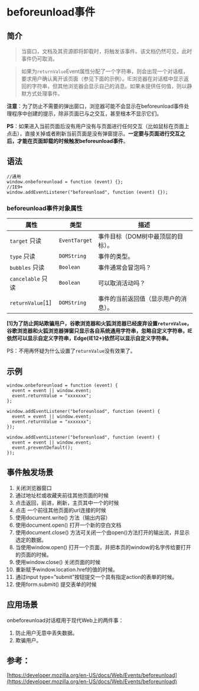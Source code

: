 # beforeunload事件

## 简介

> 当窗口，文档及其资源即将卸载时，将触发该事件。该文档仍然可见，此时事件仍可取消。

> 如果为`returnValue`Event属性分配了一个字符串，则会出现一个对话框，要求用户确认离开该页面（参见下面的示例）。IE浏览器在对话框中显示返回的字符串，但其他浏览器会显示自己的消息。如果未提供任何值，则以静默方式处理事件。 



**注意**：为了防止不需要的弹出窗口，浏览器可能不会显示在beforeunload事件处理程序中创建的提示，除非页面已与之交互，甚至根本不显示它们。 



**PS**：如果进入当前页面后没有用户没有与页面进行任何交互（比如鼠标在页面上点击），直接关掉或者刷新当前页面是没有弹窗提示。**一定要与页面进行交互之后，才能在页面卸载的时候触发beforeunload事件**。



## 语法

```
//通用
window.onbeforeunload = function (event) {};
//IE9+
window.addEventListener("beforeunload", function (event) {});
```

### beforeunload事件对象属性

| 属性              | 类型          | 描述                                 |
| ----------------- | ------------- | ------------------------------------ |
| `target` 只读     | `EventTarget` | 事件目标（DOM树中最顶层的目标）。    |
| `type` 只读       | `DOMString`   | 事件的类型。                         |
| `bubbles` 只读    | `Boolean`     | 事件通常会冒泡吗？                   |
| `cancelable` 只读 | `Boolean`     | 可以取消活动吗？                     |
| `returnValue`[1]  | `DOMString`   | 事件的当前返回值（显示用户的消息）。 |

**[1]为了防止网站欺骗用户，谷歌浏览器和火狐浏览器已经废弃设置`returnValue`，谷歌浏览器和火狐浏览器弹窗只显示各自系统通用字符串，忽略自定义字符串，IE依然可以显示自定义字符串，Edge(IE12+)依然可以显示自定义字符串。**

PS：不用再怀疑为什么设置了`returnValue`没有效果了。

## 示例

```
window.onbeforeunload = function (event) {
  event = event || window.event;
  event.returnValue = "xxxxxxx";
};

window.addEventListener("beforeunload", function (event) {
  event = event || window.event;
  event.returnValue = "xxxxxxx";
});

window.addEventListener("beforeunload", function (event) {
  event = event || window.event;
  event.preventDefault();
});
```



## 事件触发场景

1. 关闭浏览器窗口 
2. 通过地址栏或收藏夹前往其他页面的时候 
3. 点击返回，前进，刷新，主页其中一个的时候 
4. 点击 一个前往其他页面的url连接的时候 
5. 使用document.write() 方法（输出内容）
6. 使用document.open() 打开一个新的空白文档
7. 使用document.close() 方法可关闭一个由open()方法打开的输出流，并显示选定的数据。
8. 当使用window.open() 打开一个页面，并把本页的window的名字传给要打开的页面的时候。
9. 使用window.close() 关闭页面的时候
10. 重新赋予window.location.href的值的时候。
11. 通过input type=”submit”按钮提交一个具有指定action的表单的时候。
12. 使用form.submit() 提交表单的时候

## 应用场景

onbeforeunload对话框用于现代Web上的两件事：

1. 防止用户无意中丢失数据。
2. 欺骗用户。

## 参考：

[https://developer.mozilla.org/en-US/docs/Web/Events/beforeunload](https://developer.mozilla.org/en-US/docs/Web/Events/beforeunload)

